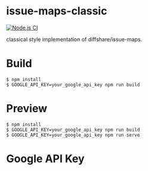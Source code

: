 # issue-maps-classic

[![Node.js CI](https://github.com/cat-in-136/issue-maps-classic/workflows/Node.js%20CI/badge.svg)](https://github.com/cat-in-136/issue-maps-classic/actions)

classical style implementation of diffshare/issue-maps.

# Build
```
$ npm install
$ GOOGLE_API_KEY=your_google_api_key npm run build
```

# Preview
```
$ npm install
$ GOOGLE_API_KEY=your_google_api_key npm run build
$ GOOGLE_API_KEY=your_google_api_key npm run serve
```

# Google API Key
